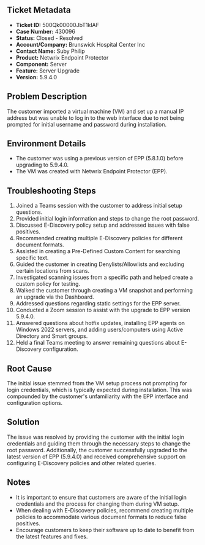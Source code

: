 ## Ticket Metadata
- **Ticket ID:** 500Qk00000JbT1kIAF
- **Case Number:** 430096
- **Status:** Closed - Resolved
- **Account/Company:** Brunswick Hospital Center Inc
- **Contact Name:** Suby Philip
- **Product:** Netwrix Endpoint Protector
- **Component:** Server
- **Feature:** Server Upgrade
- **Version:** 5.9.4.0

## Problem Description
The customer imported a virtual machine (VM) and set up a manual IP address but was unable to log in to the web interface due to not being prompted for initial username and password during installation.

## Environment Details
- The customer was using a previous version of EPP (5.8.1.0) before upgrading to 5.9.4.0.
- The VM was created with Netwrix Endpoint Protector (EPP).

## Troubleshooting Steps
1. Joined a Teams session with the customer to address initial setup questions.
2. Provided initial login information and steps to change the root password.
3. Discussed E-Discovery policy setup and addressed issues with false positives.
4. Recommended creating multiple E-Discovery policies for different document formats.
5. Assisted in creating a Pre-Defined Custom Content for searching specific text.
6. Guided the customer in creating Denylists/Allowlists and excluding certain locations from scans.
7. Investigated scanning issues from a specific path and helped create a custom policy for testing.
8. Walked the customer through creating a VM snapshot and performing an upgrade via the Dashboard.
9. Addressed questions regarding static settings for the EPP server.
10. Conducted a Zoom session to assist with the upgrade to EPP version 5.9.4.0.
11. Answered questions about hotfix updates, installing EPP agents on Windows 2022 servers, and adding users/computers using Active Directory and Smart groups.
12. Held a final Teams meeting to answer remaining questions about E-Discovery configuration.

## Root Cause
The initial issue stemmed from the VM setup process not prompting for login credentials, which is typically expected during installation. This was compounded by the customer's unfamiliarity with the EPP interface and configuration options.

## Solution
The issue was resolved by providing the customer with the initial login credentials and guiding them through the necessary steps to change the root password. Additionally, the customer successfully upgraded to the latest version of EPP (5.9.4.0) and received comprehensive support on configuring E-Discovery policies and other related queries.

## Notes
- It is important to ensure that customers are aware of the initial login credentials and the process for changing them during VM setup.
- When dealing with E-Discovery policies, recommend creating multiple policies to accommodate various document formats to reduce false positives.
- Encourage customers to keep their software up to date to benefit from the latest features and fixes.